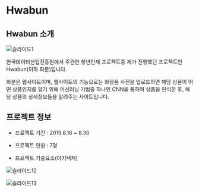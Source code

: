 # Hwabun

## Hwabun 소개

![슬라이드1](https://user-images.githubusercontent.com/35910177/83611141-86f6a580-a5bb-11ea-88bc-f4664efc7ad7.PNG)



한국데이터산업진흥원에서 주관한 청년인재 프로젝트중 제가 진행했던 프로젝트인 Hwabun(이하 화분)입니다.

화분은 웹사이트이며, 웹사이트의 기능으로는 화장품 사진을 업로드하면 해당 상품이 어떤 상품인지를 알기 위해 머신러닝 기법중 하나인 CNN을 통하여 상품을 인식한 후, 해당 상품의 상세정보들을 알려주는 사이트입니다.



## 프로젝트 정보

- 프로젝트 기간 : 2019.8.16 ~ 8.30

- 프로젝트 인원 : 7명

- 프로젝트 기술요소(아키텍쳐)

![슬라이드12](https://user-images.githubusercontent.com/35910177/83612621-9aa30b80-a5bd-11ea-908f-732774603b97.PNG)

![슬라이드13](https://user-images.githubusercontent.com/35910177/83612644-a55da080-a5bd-11ea-84ea-2b86a6f1707b.PNG)

